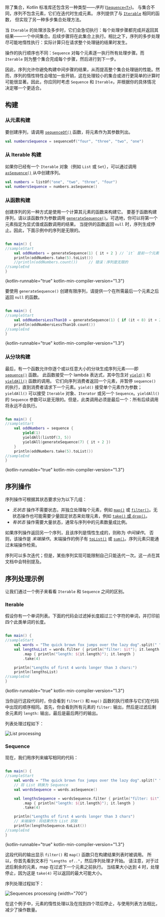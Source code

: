 [//]: # (title: 序列)

除了集合，Kotlin 标准库还包含另一种类型——_序列_ ([`Sequence<T>`](https://kotlinlang.org/api/latest/jvm/stdlib/kotlin.sequences/-sequence/index.html))。
与集合不同，序列不包含元素，它们在迭代时生成元素。
序列提供了与 [`Iterable`](https://kotlinlang.org/api/latest/jvm/stdlib/kotlin.collections/-iterable/index.html) 相同的函数，
但实现了另一种多步集合处理方法。

当 `Iterable` 的处理涉及多步时，它们会急切执行：每个处理步骤都完成并返回其结果——一个中间集合。后续步骤将在此集合上执行。相比之下，序列的多步处理尽可能地惰性执行：实际计算只在请求整个处理链的结果时发生。

操作的执行顺序也不同：`Sequence` 对每个元素逐一执行所有处理步骤。而 `Iterable` 则为整个集合完成每个步骤，然后进行到下一步。

因此，序列允许你避免构建中间步骤的结果，从而提高整个集合处理链的性能。然而，序列的惰性特性会增加一些开销，这在处理较小的集合或进行更简单的计算时可能很显著。因此，你应同时考虑 `Sequence` 和 `Iterable`，并根据你的具体情况决定哪一个更适合。

## 构建

### 从元素构建

要创建序列，请调用 [`sequenceOf()`](https://kotlinlang.org/api/latest/jvm/stdlib/kotlin.sequences/sequence-of.html) 函数，将元素作为其参数列出。

```kotlin
val numbersSequence = sequenceOf("four", "three", "two", "one")
```

### 从 Iterable 构建

如果你已经有一个 `Iterable` 对象（例如 `List` 或 `Set`），可以通过调用 [`asSequence()`](https://kotlinlang.org/api/latest/jvm/stdlib/kotlin.collections/as-sequence.html) 从中创建序列。

```kotlin
val numbers = listOf("one", "two", "three", "four")
val numbersSequence = numbers.asSequence()

```

### 从函数构建

创建序列的另一种方式是使用一个计算其元素的函数来构建它。
要基于函数构建序列，请以该函数作为参数调用 [`generateSequence()`](https://kotlinlang.org/api/latest/jvm/stdlib/kotlin.sequences/generate-sequence.html)。可选地，你可以将第一个元素指定为显式值或函数调用的结果。
当提供的函数返回 `null` 时，序列生成停止。因此，下面示例中的序列是无限的。

```kotlin

fun main() {
//sampleStart
    val oddNumbers = generateSequence(1) { it + 2 } // `it` 是前一个元素
    println(oddNumbers.take(5).toList())
    //println(oddNumbers.count())     // 错误：序列是无限的
//sampleEnd
}
```
{kotlin-runnable="true" kotlin-min-compiler-version="1.3"}

要使用 `generateSequence()` 创建有限序列，请提供一个在所需最后一个元素之后返回 `null` 的函数。

```kotlin

fun main() {
//sampleStart
    val oddNumbersLessThan10 = generateSequence(1) { if (it < 8) it + 2 else null }
    println(oddNumbersLessThan10.count())
//sampleEnd
}
```
{kotlin-runnable="true" kotlin-min-compiler-version="1.3"}

### 从分块构建

最后，有一个函数允许你逐个或以任意大小的分块生成序列元素——即 [`sequence()`](https://kotlinlang.org/api/latest/jvm/stdlib/kotlin.sequences/sequence.html) 函数。
此函数接受一个 lambda 表达式，其中包含对 [`yield()`](https://kotlinlang.org/api/latest/jvm/stdlib/kotlin.sequences/-sequence-scope/yield.html) 和 [`yieldAll()`](https://kotlinlang.org/api/latest/jvm/stdlib/kotlin.sequences/-sequence-scope/yield-all.html) 函数的调用。
它们向序列消费者返回一个元素，并暂停 `sequence()` 的执行，直到消费者请求下一个元素。`yield()` 接受单个元素作为参数；`yieldAll()` 可以接受 `Iterable` 对象、`Iterator` 或另一个 `Sequence`。`yieldAll()` 的 `Sequence` 参数可以是无限的。但是，此类调用必须是最后一个：所有后续调用将永远不会执行。

```kotlin

fun main() {
//sampleStart
    val oddNumbers = sequence {
        yield(1)
        yieldAll(listOf(3, 5))
        yieldAll(generateSequence(7) { it + 2 })
    }
    println(oddNumbers.take(5).toList())
//sampleEnd
}
```
{kotlin-runnable="true" kotlin-min-compiler-version="1.3"}

## 序列操作

序列操作可根据其状态要求分为以下几组：

* _无状态_ 操作不需要状态，并独立处理每个元素，例如 [`map()`](collection-transformations.md#map) 或 [`filter()`](collection-filtering.md)。无状态操作也可能需要少量固定状态来处理元素，例如 [`take()` 或 `drop()`](collection-parts.md)。
* _有状态_ 操作需要大量状态，通常与序列中的元素数量成比例。

如果序列操作返回另一个序列，且该序列是惰性生成的，则称为 _中间操作_。
否则，该操作是 _末端操作_。末端操作的例子有 [`toList()`](constructing-collections.md#copy) 或 [`sum()`](collection-aggregate.md)。序列元素只能通过末端操作检索。

序列可以多次迭代；但是，某些序列实现可能限制自己只能迭代一次。这一点在其文档中会特别提及。

## 序列处理示例

让我们通过一个例子来看看 `Iterable` 和 `Sequence` 之间的区别。

### Iterable

假设你有一个单词列表。下面的代码会过滤掉长度超过三个字符的单词，并打印前四个此类单词的长度。

```kotlin

fun main() {    
//sampleStart
    val words = "The quick brown fox jumps over the lazy dog".split(" ")
    val lengthsList = words.filter { println("filter: $it"); it.length > 3 }
        .map { println("length: ${it.length}"); it.length }
        .take(4)

    println("Lengths of first 4 words longer than 3 chars:")
    println(lengthsList)
//sampleEnd
}
```
{kotlin-runnable="true" kotlin-min-compiler-version="1.3"}

当你运行这段代码时，你会看到 `filter()` 和 `map()` 函数的执行顺序与它们在代码中出现的顺序相同。首先，你会看到所有元素的 `filter:` 输出，然后是过滤后剩余元素的 `length:` 输出，最后是最后两行的输出。

列表处理过程如下：

![List processing](list-processing.svg)

### Sequence

现在，我们用序列来编写相同的代码：

```kotlin

fun main() {
//sampleStart
    val words = "The quick brown fox jumps over the lazy dog".split(" ")
    // 将 List 转换为 Sequence
    val wordsSequence = words.asSequence()

    val lengthsSequence = wordsSequence.filter { println("filter: $it"); it.length > 3 }
        .map { println("length: ${it.length}"); it.length }
        .take(4)

    println("Lengths of first 4 words longer than 3 chars")
    // 末端操作：将结果作为 List 获取
    println(lengthsSequence.toList())
//sampleEnd
}
```
{kotlin-runnable="true" kotlin-min-compiler-version="1.3"}

这段代码的输出显示 `filter()` 和 `map()` 函数只在构建结果列表时被调用。
所以，你首先看到文本行 `"Lengths of.."`，然后序列处理才开始。
请注意，对于过滤后剩余的元素，map 在过滤下一个元素之前执行。
当结果大小达到 4 时，处理停止，因为这是 `take(4)` 可以返回的最大可能大小。

序列处理过程如下：

![Sequences processing](sequence-processing.svg) {width="700"}

在这个例子中，元素的惰性处理以及在找到四个项后停止，与使用列表方法相比，减少了操作数量。